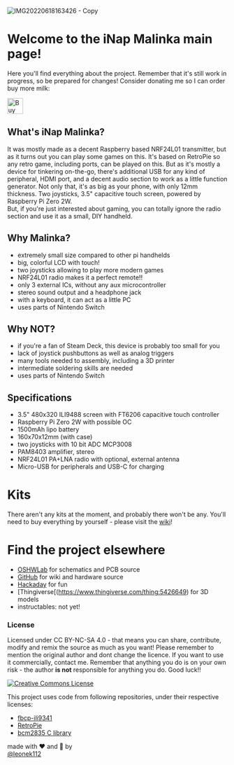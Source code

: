 ![IMG20220618163426 - Copy](https://user-images.githubusercontent.com/36605644/174472050-c643f2aa-f4e9-433c-a007-6438bcb5a908.jpg)

# Welcome to the iNap Malinka main page!
Here you'll find everything about the project. Remember that it's still work in progress, so be prepared for changes!
Consider donating me so I can order buy more milk:

<a href='https://ko-fi.com/V7V2B5527' target='_blank'><img height='36' style='border:0px;height:36px;' src='https://cdn.ko-fi.com/cdn/kofi3.png?v=3' border='0' alt='Buy Me a Coffee at ko-fi.com' /></a>

## What's iNap Malinka?
It was mostly made as a decent Raspberry based NRF24L01 transmitter, but as it turns out you can play some games on this. It's based on RetroPie so any retro game, including ports, can be played on this. But as it's mostly a device for tinkering on-the-go, there's additional USB for any kind of peripheral, HDMI port, and a decent audio section to work as a little function generator.
Not only that, it's as big as your phone, with only 12mm thickness. Two joysticks, 3.5" capacitive touch screen, powered by Raspberry Pi Zero 2W.  
But, if you're just interested about gaming, you can totally ignore the radio section and use it as a small, DIY handheld.

## Why Malinka?
* extremely small size compared to other pi handhelds
* big, colorful LCD with touch!
* two joysticks allowing to play more modern games
* NRF24L01 radio makes it a perfect remote!!
* only 3 external ICs, without any aux microcontroller
* stereo sound output and a headphone jack
* with a keyboard, it can act as a little PC
* uses parts of Nintendo Switch
## Why NOT?
* if you're a fan of Steam Deck, this device is probably too small for you
* lack of joystick pushbuttons as well as analog triggers
* many tools needed to assembly, including a 3D printer
* intermediate soldering skills are needed
* uses parts of Nintendo Switch

## Specifications
* 3.5" 480x320 ILI9488 screen with FT6206 capacitive touch controller
* Raspberry Pi Zero 2W with possible OC
* 1500mAh lipo battery
* 160x70x12mm (with case)
* two joysticks with 10 bit ADC MCP3008
* PAM8403 amplifier, stereo
* NRF24L01 PA+LNA radio with optional, external antenna
* Micro-USB for peripherals and USB-C for charging
# Kits
There aren't any kits at the moment, and probably there won't be any. You'll need to buy everything by yourself - please visit the [wiki](https://github.com/Leoneq/iNapMalinka/wiki)!

# Find the project elsewhere
* [OSHWLab](https://oshwlab.com/leoneq/konsola) for schematics and PCB source
* [GitHub](https://https://github.com/Leoneq/iNapMalinka) for wiki and hardware source
* [Hackaday](https://hackaday.io/project/186233-inap-malinka) for fun
* [Thingiverse[(https://www.thingiverse.com/thing:5426649) for 3D models
* instructables: not yet!

### License
Licensed under CC BY-NC-SA 4.0 - that means you can share, contribute, modify and remix the source as much as you want!
Please remember to mention the original author and dont change the licence. If you want to use it commercially, contact me. 
Remember that anything you do is on your own risk - the author **is not** responsible for anything you do. Good luck!!  

<a rel="license" href="http://creativecommons.org/licenses/by-nc-sa/4.0/"><img alt="Creative Commons License" style="border-width:0" src="https://i.creativecommons.org/l/by-nc-sa/4.0/88x31.png" /></a>

This project uses code from following repositories, under their respective licenses:
* [fbcp-ili9341](https://github.com/juj/fbcp-ili9341)
* [RetroPie](https://retropie.org.uk)
* [bcm2835 C library](http://www.airspayce.com/mikem/bcm2835/)


made with ❤ and 🥛 by  
[@leonek112](https://twitter.com/leoneq112)
